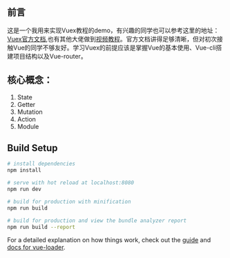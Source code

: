 ## 前言
这是一个我用来实现Vuex教程的demo，有兴趣的同学也可以参考这里的地址：[Vuex官方文档](https://vuex.vuejs.org/zh-cn/intro.html),也有其他大佬做到[视频教程](http://jspang.com/2017/05/03/vuex/)。官方文档讲得足够清晰，但对初次接触Vue的同学不够友好。学习Vuex的前提应该是掌握Vue的基本使用、Vue-cli搭建项目结构以及Vue-router。

## 核心概念：
1. State
2. Getter
3. Mutation
4. Action
5. Module


## Build Setup

``` bash
# install dependencies
npm install

# serve with hot reload at localhost:8080
npm run dev

# build for production with minification
npm run build

# build for production and view the bundle analyzer report
npm run build --report
```

For a detailed explanation on how things work, check out the [guide](http://vuejs-templates.github.io/webpack/) and [docs for vue-loader](http://vuejs.github.io/vue-loader).


